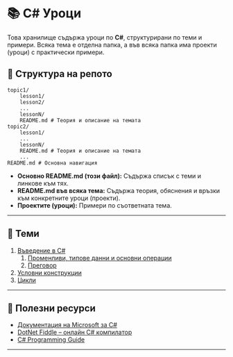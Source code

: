 # 📚 C# Уроци

Това хранилище съдържа уроци по **C#**, структурирани по теми и примери.
Всяка тема е отделна папка, а във всяка папка има проекти (уроци) с практически примери.

## 📂 Структура на репото
    topic1/
        lesson1/
        lesson2/
        ...
        lessonN/
        README.md # Теория и описание на темата
    topic2/
        lesson1/
        ...
        lessonN/
        README.md # Теория и описание на темата
        ...
    README.md # Основна навигация


- **Основно README.md (този файл):** Съдържа списък с теми и линкове към тях.
- **README.md във всяка тема:** Съдържа теория, обяснения и връзки към конкретните уроци (проекти).
- **Проектите (уроци):** Примери по съответната тема.

---

## 🚀 Теми

1. [Въведение в C#](./introduction/README.md)
   1. [Променливи, типове данни и основни операции](./introduction/variables/README.md)
   2. [Преговор](./introduction/review/README.md)
2. [Условни конструкции](./conditions/README.md)
3. [Цикли](./loops/README.md)

---

## 📖 Полезни ресурси

- [Документация на Microsoft за C#](https://learn.microsoft.com/en-us/dotnet/csharp/)
- [DotNet Fiddle – онлайн C# компилатор](https://dotnetfiddle.net/)
- [C# Programming Guide](https://learn.microsoft.com/en-us/dotnet/csharp/programming-guide/)

---
